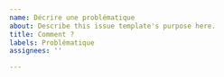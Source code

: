 ```yaml
---
name: Décrire une problématique
about: Describe this issue template's purpose here.
title: Comment ?
labels: Problématique
assignees: ''

---
```



